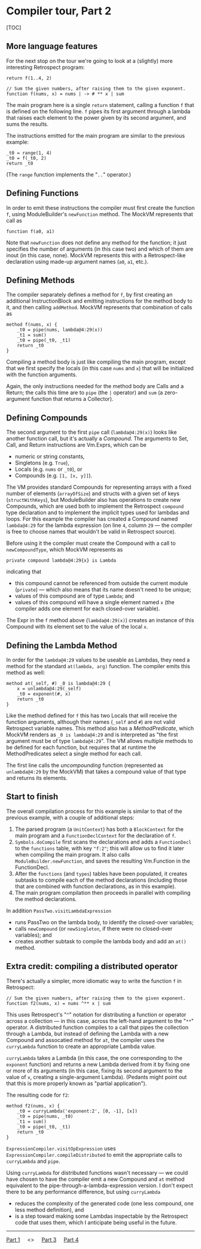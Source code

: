 # Compiler tour, Part 2

[TOC]

## More language features

For the next stop on the tour we're going to look at a (slightly) more
interesting Retrospect program:

```
return f(1..4, 2)

// Sum the given numbers, after raising them to the given exponent.
function f(nums, x) = nums | -> # ** x | sum
```

The main program here is a single `return` statement, calling a function `f`
that is defined on the following line. `f` pipes its first argument through a
lambda that raises each element to the power given by its second argument, and
sums the results.

The instructions emitted for the main program are similar to the previous
example:

```
_t0 = range(1, 4)
_t0 = f(_t0, 2)
return _t0
```

(The `range` function implements the "`..`" operator.)

## Defining Functions

In order to emit these instructions the compiler must first create the function
`f`, using ModuleBuilder's `newFunction` method. The MockVM represents that call
as

```
function f(a0, a1)
```

Note that `newFunction` does not define any method for the function; it just
specifies the number of arguments (in this case two) and which of them are inout
(in this case, none). MockVM represents this with a Retrospect-like declaration
using made-up argument names (`a0`, `a1`, etc.).

## Defining Methods

The compiler separately defines a method for `f`, by first creating an
additional InstructionBlock and emitting instructions for the method body to it,
and then calling `addMethod`. MockVM represents that combination of calls as

```
method f(nums, x) {
    _t0 = pipe(nums, lambda@4:29(x))
    _t1 = sum()
    _t0 = pipe(_t0, _t1)
    return _t0
}
```

Compiling a method body is just like compiling the main program, except that we
first specify the locals (in this case `nums` and `x`) that will be initialized
with the function arguments.

Again, the only instructions needed for the method body are Calls and a Return;
the calls this time are to `pipe` (the `|` operator) and `sum` (a zero-argument
function that returns a Collector).

## Defining Compounds

The second argument to the first `pipe` call (`lambda@4:29(x)`) looks like
another function call, but it's actually a *Compound*. The arguments to Set,
Call, and Return instructions are Vm.Exprs, which can be

*   numeric or string constants,
*   Singletons (e.g. `True`),
*   Locals (e.g. `nums` or `_t0`), or
*   Compounds (e.g. `[1, [x, y]]`).

The VM provides standard Compounds for representing arrays with a fixed number
of elements (`arrayOfSize`) and structs with a given set of keys
(`structWithKeys`), but ModuleBuilder also has operations to create new
Compounds, which are used both to implement the Retrospect `compound` type
declaration and to implement the implicit types used for lambdas and loops. For
this example the compiler has created a Compound named `lambda@4:29` for the
lambda expression (on line `4`, column `29` — the compiler is free to choose
names that wouldn't be valid in Retrospect source).

Before using it the compiler must create the Compound with a call to
`newCompoundType`, which MockVM represents as

```
private compound lambda@4:29{x} is Lambda
```

indicating that

*   this compound cannot be referenced from outside the current module
    (`private`) — which also means that its name doesn't need to be unique;
*   values of this compound are of type `Lambda`; and
*   values of this compound will have a single element named `x` (the compiler
    adds one element for each closed-over variable).

The Expr in the `f` method above (`lambda@4:29(x)`) creates an instance of this
Compound with its element set to the value of the local `x`.

## Defining the Lambda Method

In order for the `lambda@4:29` values to be useable as Lambdas, they need a
method for the standard `at(lambda, arg)` function. The compiler emits this
method as well:

```
method at(_self, #) _0 is lambda@4:29 {
    x = unlambda@4:29(_self)
    _t0 = exponent(#, x)
    return _t0
}
```

Like the method defined for `f` this has two Locals that will receive the
function arguments, although their names (`_self` and `#`) are not valid
Retrospect variable names. This method also has a *MethodPredicate*, which
MockVM renders as `_0 is lambda@4:29` and is interpreted as "the first argument
must be of type `lambda@4:29`". The VM allows multiple methods to be defined for
each function, but requires that at runtime the MethodPredicates select a single
method for each call.

The first line calls the *uncompounding* function (represented as
`unlambda@4:29` by the MockVM) that takes a compound value of that type and
returns its elements.

## Start to finish

The overall compilation process for this example is similar to that of the
previous example, with a couple of additional steps:

1.  The parsed program (a `UnitContext`) has both a `BlockContext` for the main
    program and a `FunctionDeclContext` for the declaration of `f`.
2.  `Symbols.doCompile` first scans the declarations and adds a `FunctionDecl`
    to the `functions` table, with key `"f:2"`; this will allow us to find it
    later when compiling the main program. It also calls
    `ModuleBuilder.newFunction`, and saves the resulting Vm.Function in the
    FunctionDecl.
3.  After the `functions` (and `types`) tables have been populated, it creates
    subtasks to compile each of the method declarations (including those that
    are combined with function declarations, as in this example).
4.  The main program compilation then proceeds in parallel with compiling the
    method declarations.

In addition `PassTwo.visitLambdaExpression`

*   runs PassTwo on the lambda body, to identify the closed-over variables;
*   calls `newCompound` (or `newSingleton`, if there were no closed-over
    variables); and
*   creates another subtask to compile the lambda body and add an `at()` method.

## Extra credit: compiling a distributed operator

There's actually a simpler, more idiomatic way to write the function `f` in
Retrospect:

```
// Sum the given numbers, after raising them to the given exponent.
function f2(nums, x) = nums ^** x | sum
```

This uses Retrospect's "`^`" notation for distributing a function or operator
across a collection — in this case, across the left-hand argument to the "`**`"
operator. A distributed function compiles to a call that pipes the collection
through a Lambda, but instead of defining the Lambda with a new Compound and
assocatied method for `at`, the compiler uses the `curryLambda` function to
create an appropriate Lambda value.

`curryLambda` takes a Lambda (in this case, the one corresponding to the
`exponent` function) and returns a new Lambda derived from it by fixing one or
more of its arguments (in this case, fixing its second argument to the value of
`x`, creating a single-argument Lambda). (Pedants might point out that this is
more properly known as "partial application").

The resulting code for `f2`:

```
method f2(nums, x) {
    _t0 = curryLambda('exponent:2', [0, -1], [x])
    _t0 = pipe(nums, _t0)
    _t1 = sum()
    _t0 = pipe(_t0, _t1)
    return _t0
}
```

`ExpressionCompiler.visitOpExpression` uses
`ExpressionCompiler.compileDistributed` to emit the appropriate calls to
`curryLambda` and `pipe`.

Using `curryLambda` for distributed functions wasn't necessary — we could have
chosen to have the compiler emit a new Compound and `at` method equivalent to
the pipe-through-a-lambda-expression version. I don't expect there to be any
performance difference, but using `curryLambda`

*   reduces the complexity of the generated code (one less compound, one less
    method definition), and
*   is a step toward making some Lambdas inspectable by the Retrospect code that
    uses them, which I anticipate being useful in the future.

--------------------------------------------------------------------------------

[Part 1](compiler_tour_1.md) &nbsp; &nbsp; <> &nbsp; &nbsp;
[Part 3](compiler_tour_3.md) &nbsp; &nbsp; [Part 4](compiler_tour_4.md)
